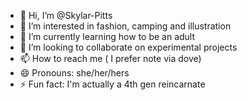 - 👋 Hi, I’m @Skylar-Pitts
- 👀 I’m interested in fashion, camping and illustration
- 🌱 I’m currently learning how to be an adult
- 💞️ I’m looking to collaborate on experimental projects
- 📫 How to reach me ( I prefer note via dove)
- 😄 Pronouns: she/her/hers
- ⚡ Fun fact: I'm actually a 4th gen reincarnate

<!---
Skylar-Pitts/Skylar-Pitts is a ✨ special ✨ repository because its `README.md` (this file) appears on your GitHub profile.
You can click the Preview link to take a look at your changes.
--->
